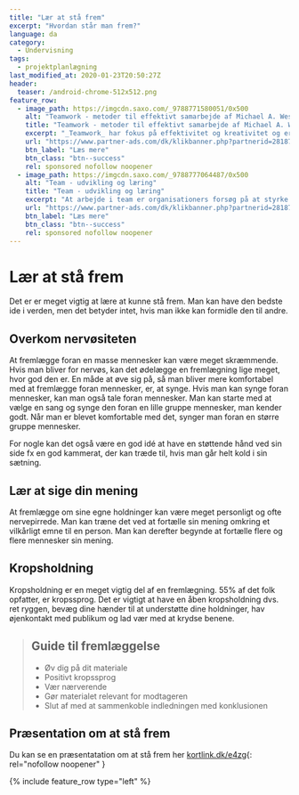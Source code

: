 ```yaml
---
title: "Lær at stå frem"
excerpt: "Hvordan står man frem?"
language: da
category:
  - Undervisning
tags:
  - projektplanlægning
last_modified_at: 2020-01-23T20:50:27Z
header:
  teaser: /android-chrome-512x512.png
feature_row:
  - image_path: https://imgcdn.saxo.com/_9788771580051/0x500
    alt: "Teamwork - metoder til effektivt samarbejde af Michael A. West"
    title: "Teamwork - metoder til effektivt samarbejde af Michael A. West"
    excerpt: "_Teamwork_ har fokus på effektivitet og kreativitet og er for alle, der på den ene eller anden måde bruger teamwork i deres dagligdag. Bogen er fyldt med praktiske eksempler og teori, der kan hjælpe et team med at opstille mål og opnå dem."
    url: "https://www.partner-ads.com/dk/klikbanner.php?partnerid=28187&bannerid=43264&htmlurl=https://www.saxo.com/dk/teamwork_michael-a-west_haeftet_9788771580051"
    btn_label: "Læs mere"
    btn_class: "btn--success"
    rel: sponsored nofollow noopener
  - image_path: https://imgcdn.saxo.com/_9788777064487/0x500
    alt: "Team - udvikling og læring"
    title: "Team - udvikling og læring"
    excerpt: "At arbejde i team er organisationers forsøg på at styrke udvikling af faglige og personlige potentialer og kompetencer. Bogens formål er at give svar på, hvordan udvikling og læring i team kan blive en succes, fx om sporten er en passende metafor til at fremme teamudvikling og læring og forståelse af samarbejde samt om team på arbejdspladsen kan skabe nye fortællinger om medarbejdernes måde at se på samarbejde og gensidig udvikling."
    url: "https://www.partner-ads.com/dk/klikbanner.php?partnerid=28187&bannerid=43264&htmlurl=https://www.saxo.com/dk/team-udvikling-og-laering_morten-bertelsen-red-reinhard-stelter-red_haeftet_9788777064487"
    btn_label: "Læs mere"
    btn_class: "btn--success"
    rel: sponsored nofollow noopener
---
```


# Lær at stå frem

Det er er meget vigtig at lære at kunne stå frem. Man kan have den bedste ide i verden, men det betyder intet, hvis man ikke kan formidle den til andre.

## Overkom nervøsiteten

At fremlægge foran en masse mennesker kan være meget skræmmende. Hvis man bliver for nervøs, kan det ødelægge en fremlægning lige meget, hvor god den er. En måde at øve sig på, så man bliver mere komfortabel med at fremlægge foran mennesker, er, at synge. Hvis man kan synge foran mennesker, kan man også tale foran mennesker. Man kan starte med at vælge en sang og synge den foran en lille gruppe mennesker, man kender godt. Når man er blevet komfortable med det, synger man foran en større gruppe mennesker.

For nogle kan det også være en god idé at have en støttende hånd ved sin side fx en god kammerat, der kan træde til, hvis man går helt kold i sin sætning.

## Lær at sige din mening

At fremlægge om sine egne holdninger kan være meget personligt og ofte nervepirrede. Man kan træne det ved at fortælle sin mening omkring et vilkårligt emne til en person. Man kan derefter begynde at fortælle flere og flere mennesker sin mening.

## Kropsholdning

Kropsholdning er en meget vigtig del af en fremlægning. 55% af det folk opfatter, er kropssprog. Det er vigtigt at have en åben kropsholdning dvs. ret ryggen, bevæg dine hænder til at understøtte dine holdninger, hav øjenkontakt med publikum og lad vær med at krydse benene.

> ## Guide til fremlæggelse
>
> - Øv dig på dit materiale
> - Positivt kropssprog
> - Vær nærverende
> - Gør materialet relevant for modtageren
> - Slut af med at sammenkoble indledningen med konklusionen

## Præsentation om at stå frem

Du kan se en præsentatation om at stå frem her [kortlink.dk/e4zg](http://kortlink.dk/e4zg){: rel="nofollow noopener" }

{% include feature_row type="left" %}
